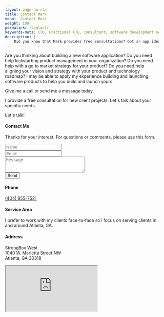 ```yaml
---
layout: page-no-cta
title: Contact Mark
menu:  Contact Mark
weight: 100
permalink: /contact/
keywords-meta: CTO, Fractional CTO, consultant, software development services, free consultation
description: |
    Did you know that Mark provides free consultations? Got an app idea? Need a CTO/app/MVP? Call Mark today!
---
```

Are you thinking about building a new software application?
Do you need help kickstarting product management in your organization?
Do you need help with a go to market strategy for your product?
Do you need help aligning your vision and strategy with your product and technology roadmap?
I may be able to apply my experience building and launching software products to help you build and launch yours.

Give me a call or send me a message today.

I provide a free consultation for new client projects. Let's talk about your specific needs.

Let's talk!

<div class="row">
    <div class="6u 12u$(medium)">
        <h4>Contact Me</h4>
        <p>Thanks for your interest. For questions or comments, please use this form.</p>
        <form id="contact-form" action="//formspree.io/mark@marklummus.com" method="post">
            <div class="row uniform">
                <div class="12u$">
                    <input type="text" name="Name" placeholder="Name" required>
                </div>
                <div class="12u$">
                    <input type="email" name="Email" placeholder="Email" required>
                </div>
                <div class="12u$">
                    <textarea name="Message" cols="30" rows="3" placeholder="Message" required></textarea>
                </div>
                <!-- CONFIG -->
                <input style="display:none" type="text" name="_gotcha">
                <input type="hidden" name="_subject" value="New Web Submission">
                <!-- /CONFIG -->
                <div class="12u$">
                    <input class="submit" type="submit" value="Send">
                </div>
            </div>
        </form>
        <h4>Phone</h4>
        <p><a href="tel://+14049557521">(404) 955-7521</a></p>
    </div>
    <div class="-1u 5u 12u$(medium)">
        <h4>Service Area</h4>
        <p>I prefer to work with my clients face-to-face so I focus on serving clients in and around Atlanta, GA.</p>
        <h4>Address</h4>
        <p>StrongBox West<br/>
        1040 W. Marietta Street NW<br/>
        Atlanta, GA 30318</p>
        <iframe src="https://www.google.com/maps/embed?pb=!1m18!1m12!1m3!1d3316.0734963978675!2d-84.42372748375477!3d33.78460018067971!2m3!1f0!2f0!3f0!3m2!1i1024!2i768!4f13.1!3m3!1m2!1s0x88f504c72ad33089%3A0x267b88fdc9e07b85!2s1040+West+Marietta+St+NW%2C+Atlanta%2C+GA+30318!5e0!3m2!1sen!2sus!4v1467919833759" class="contact-map" xwidth="260" xheight="260" xframeborder="0" xstyle="border:0" allowfullscreen></iframe>
    </div>
</div>
